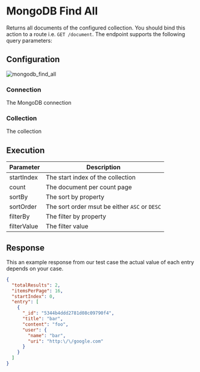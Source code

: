 
# MongoDB Find All

Returns all documents of the configured collection. You should bind this action to a route i.e. `GET /document`. The
endpoint supports the following query parameters:

## Configuration

![mongodb_find_all](/img/backend/api/action/mongodb_find_all.png)

### Connection

The MongoDB connection

### Collection

The collection

## Execution

| Parameter   | Description                                   |
|-------------|-----------------------------------------------|
| startIndex  | The start index of the collection             |
| count       | The document per count page                   |
| sortBy      | The sort by property                          |
| sortOrder   | The sort order msut be either `ASC` or `DESC` |
| filterBy    | The filter by property                        |
| filterValue | The filter value                              |

## Response

This an example response from our test case the actual value of each entry depends on your case.

```json
{
  "totalResults": 2,
  "itemsPerPage": 16,
  "startIndex": 0,
  "entry": [
    {
      "_id": "5344b4ddd2781d08c09790f4",
      "title": "bar",
      "content": "foo",
      "user": {
        "name": "bar",
        "uri": "http:\/\/google.com"
      }
    }
  ]
}
```

